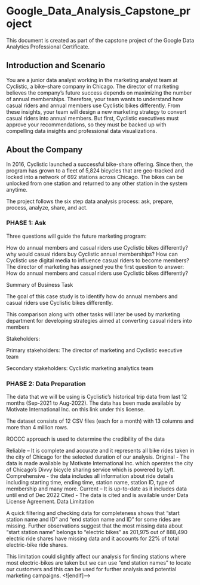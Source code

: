 # Google_Data_Analysis_Capstone_project
This document is created as part of the capstone project of the Google Data Analytics Professional Certificate.
## Introduction and Scenario
You are a junior data analyst working in the marketing analyst team at Cyclistic, a bike-share company in Chicago. The director of marketing believes the company’s future success depends on maximizing the number of annual memberships. Therefore, your team wants to understand how casual riders and annual members use Cyclistic bikes differently. From these insights, your team will design a new marketing strategy to convert casual riders into annual members. But first, Cyclistic executives must approve your recommendations, so they must be backed up with compelling data insights and professional data visualizations.
## About the Company
In 2016, Cyclistic launched a successful bike-share offering. Since then, the program has grown to a fleet of 5,824 bicycles that are geo-tracked and locked into a network of 692 stations across Chicago. The bikes can be unlocked from one station and returned to any other station in the system anytime.

The project follows the six step data analysis process: ask, prepare, process, analyze, share, and act.
### PHASE 1: Ask
Three questions will guide the future marketing program:

How do annual members and casual riders use Cyclistic bikes differently?
why would casual riders buy Cyclistic annual memberships?
How can Cyclistic use digital media to influence casual riders to become members?
The director of marketing has assigned you the first question to answer: How do annual members and casual riders use Cyclistic bikes differently?

Summary of Business Task

The goal of this case study is to identify how do annual members and casual riders use Cyclistic bikes differently.

This comparison along with other tasks will later be used by marketing department for developing strategies aimed at converting casual riders into members

Stakeholders:

Primary stakeholders: The director of marketing and Cyclistic executive team

Secondary stakeholders: Cyclistic marketing analytics team
### PHASE 2: Data Preparation
The data that we will be using is Cyclistic’s historical trip data from last 12 months (Sep-2021 to Aug-2022). The data has been made available by Motivate International Inc. on this link under this license.

The dataset consists of 12 CSV files (each for a month) with 13 columns and more than 4 million rows.

ROCCC approach is used to determine the credibility of the data

Reliable – It is complete and accurate and it represents all bike rides taken in the city of Chicago for the selected duration of our analysis.
Original - The data is made available by Motivate International Inc. which operates the city of Chicago’s Divvy bicycle sharing service which is powered by Lyft.
Comprehensive - the data includes all information about ride details including starting time, ending time, station name, station ID, type of membership and many more.
Current – It is up-to-date as it includes data until end of Dec 2022
Cited - The data is cited and is available under Data License Agreement.
Data Limitation

A quick filtering and checking data for completeness shows that “start station name and ID” and “end station name and ID” for some rides are missing. Further observations suggest that the most missing data about “start station name” belongs to “electric bikes” as 201,975 out of 888,490 electric ride shares have missing data and it accounts for 22% of total electric-bike ride shares.

This limitation could slightly affect our analysis for finding stations where most electric-bikes are taken but we can use “end station names” to locate our customers and this can be used for further analysis and potential marketing campaigns. <![endif]-->
